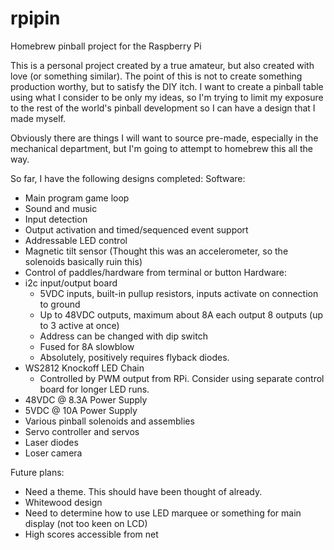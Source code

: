 # rpipin
Homebrew pinball project for the Raspberry Pi

This is a personal project created by a true amateur, but also created with love (or something similar). The point of this is not to create something production worthy, but to satisfy the DIY itch. I want to create a pinball table using what I consider to be only my ideas, so I'm trying to limit my exposure to the rest of the world's pinball development so I can have a design that I made myself.

Obviously there are things I will want to source pre-made, especially in the mechanical department, but I'm going to attempt to homebrew this all the way.

So far, I have the following designs completed:
  Software:  
  - Main program game loop
  - Sound and music
  - Input detection
  - Output activation and timed/sequenced event support
  - Addressable LED control
  - Magnetic tilt sensor (Thought this was an accelerometer, so the solenoids basically ruin this)
  - Control of paddles/hardware from terminal or button
  Hardware:
  - i2c input/output board
    - 5VDC inputs, built-in pullup resistors, inputs activate on connection to ground
    - Up to 48VDC outputs, maximum about 8A each output 8 outputs (up to 3 active at once)
    - Address can be changed with dip switch
    - Fused for 8A slowblow
    - Absolutely, positively requires flyback diodes.
  - WS2812 Knockoff LED Chain
    - Controlled by PWM output from RPi. Consider using separate control board for longer LED runs.
  - 48VDC @ 8.3A Power Supply
  - 5VDC @ 10A Power Supply
  - Various pinball solenoids and assemblies
  - Servo controller and servos
  - Laser diodes
  - Loser camera
    
Future plans:
  - Need a theme. This should have been thought of already.
  - Whitewood design
  - Need to determine how to use LED marquee or something for main display (not too keen on LCD)
  - High scores accessible from net
